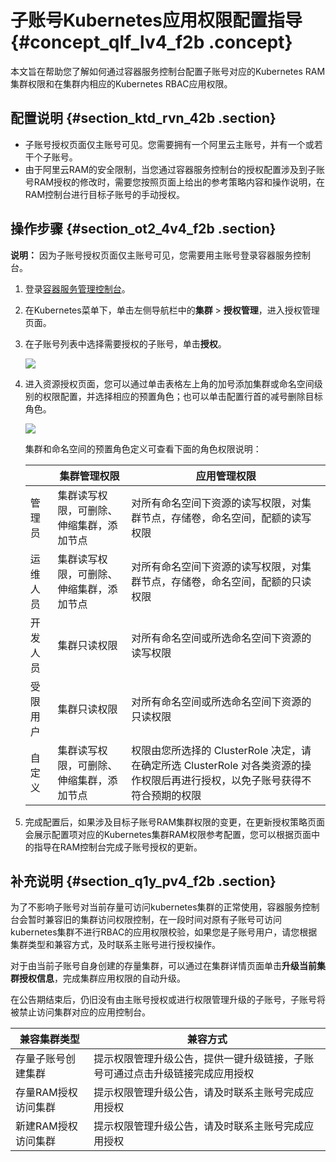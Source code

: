 # 子账号Kubernetes应用权限配置指导 {#concept_qlf_lv4_f2b .concept}

本文旨在帮助您了解如何通过容器服务控制台配置子账号对应的Kubernetes RAM集群权限和在集群内相应的Kubernetes RBAC应用权限。

## 配置说明 {#section_ktd_rvn_42b .section}

-   子账号授权页面仅主账号可见。您需要拥有一个阿里云主账号，并有一个或若干个子账号。
-   由于阿里云RAM的安全限制，当您通过容器服务控制台的授权配置涉及到子账号RAM授权的修改时，需要您按照页面上给出的参考策略内容和操作说明，在RAM控制台进行目标子账号的手动授权。

## 操作步骤 {#section_ot2_4v4_f2b .section}

**说明：** 因为子账号授权页面仅主账号可见，您需要用主账号登录容器服务控制台。

1.  登录[容器服务管理控制台](https://cs.console.aliyun.com)。
2.  在Kubernetes菜单下，单击左侧导航栏中的**集群** \> **授权管理**，进入授权管理页面。
3.  在子账号列表中选择需要授权的子账号，单击**授权**。

    ![](http://static-aliyun-doc.oss-cn-hangzhou.aliyuncs.com/assets/img/17456/153924519110587_zh-CN.png)

4.  进入资源授权页面，您可以通过单击表格左上角的加号添加集群或命名空间级别的权限配置，并选择相应的预置角色；也可以单击配置行首的减号删除目标角色。

    ![](http://static-aliyun-doc.oss-cn-hangzhou.aliyuncs.com/assets/img/17456/153924519110618_zh-CN.png)

    集群和命名空间的预置角色定义可查看下面的角色权限说明：

    | |集群管理权限|应用管理权限|
    |--|------|------|
    |管理员|集群读写权限，可删除、伸缩集群，添加节点|对所有命名空间下资源的读写权限，对集群节点，存储卷，命名空间，配额的读写权限|
    |运维人员|集群读写权限，可删除、伸缩集群，添加节点|对所有命名空间下资源的读写权限，对集群节点，存储卷，命名空间，配额的只读权限|
    |开发人员|集群只读权限|对所有命名空间或所选命名空间下资源的读写权限|
    |受限用户|集群只读权限|对所有命名空间或所选命名空间下资源的只读权限|
    |自定义|集群读写权限，可删除、伸缩集群，添加节点|权限由您所选择的 ClusterRole 决定，请在确定所选 ClusterRole 对各类资源的操作权限后再进行授权，以免子账号获得不符合预期的权限|

5.  完成配置后，如果涉及目标子账号RAM集群权限的变更，在更新授权策略页面会展示配置项对应的Kubernetes集群RAM权限参考配置，您可以根据页面中的指导在RAM控制台完成子账号授权的更新。

## 补充说明 {#section_q1y_pv4_f2b .section}

为了不影响子账号对当前存量可访问kubernetes集群的正常使用，容器服务控制台会暂时兼容旧的集群访问权限控制，在一段时间对原有子账号可访问kubernetes集群不进行RBAC的应用权限校验，如果您是子账号用户，请您根据集群类型和兼容方式，及时联系主账号进行授权操作。

对于由当前子账号自身创建的存量集群，可以通过在集群详情页面单击**升级当前集群授权信息**，完成集群应用权限的自动升级。

在公告期结束后，仍旧没有由主账号授权或进行权限管理升级的子账号，子账号将被禁止访问集群对应的应用控制台。

|兼容集群类型|兼容方式|
|------|----|
|存量子账号创建集群|提示权限管理升级公告，提供一键升级链接，子账号可通过点击升级链接完成应用授权|
|存量RAM授权访问集群|提示权限管理升级公告，请及时联系主账号完成应用授权|
|新建RAM授权访问集群|提示权限管理升级公告，请及时联系主账号完成应用授权|

